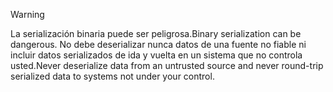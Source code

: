 > [!WARNING]
> <span data-ttu-id="83876-101">La serialización binaria puede ser peligrosa.</span><span class="sxs-lookup"><span data-stu-id="83876-101">Binary serialization can be dangerous.</span></span> <span data-ttu-id="83876-102">No debe deserializar nunca datos de una fuente no fiable ni incluir datos serializados de ida y vuelta en un sistema que no controla usted.</span><span class="sxs-lookup"><span data-stu-id="83876-102">Never deserialize data from an untrusted source and never round-trip serialized data to systems not under your control.</span></span>